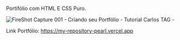 Portifólio com HTML E CSS Puro.

![FireShot Capture 001 - Criando seu Portfólio - Tutorial Carlos TAG - ](https://user-images.githubusercontent.com/92475408/157577872-648367f2-83a2-4b44-956e-008cd38ba362.png)

Link Portfólio: https://my-repository-pearl.vercel.app
